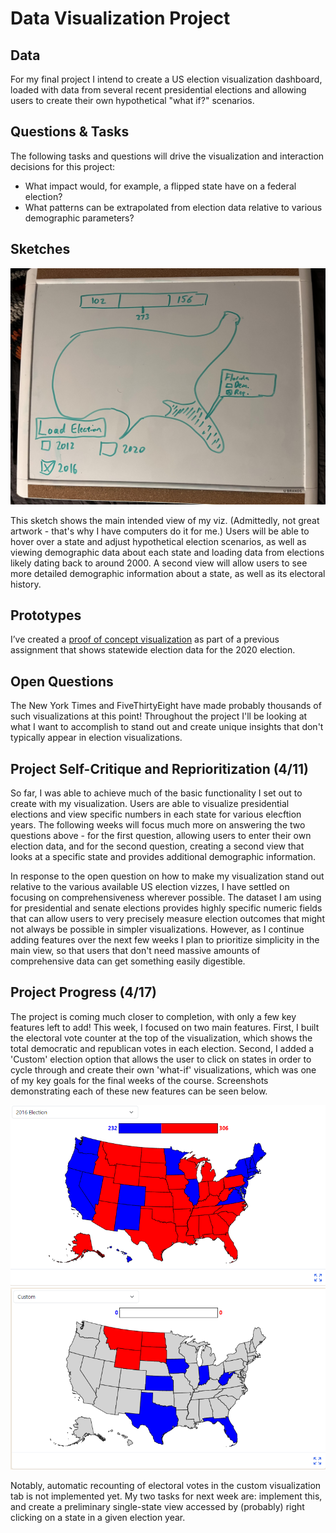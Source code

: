 # Data Visualization Project

## Data

For my final project I intend to create a US election visualization dashboard, loaded with data from several recent presidential elections and allowing users to create their own hypothetical "what if?" scenarios.

## Questions & Tasks

The following tasks and questions will drive the visualization and interaction decisions for this project:

 * What impact would, for example, a flipped state have on a federal election?
 * What patterns can be extrapolated from election data relative to various demographic parameters?

## Sketches

![sketch 1](concept.jpg)

This sketch shows the main intended view of my viz. (Admittedly, not great artwork - that's why I have computers do it for me.) Users will be able to hover over a state and adjust hypothetical election scenarios, as well as viewing demographic data about each state and loading data from elections likely dating back to around 2000. A second view will allow users to see more detailed demographic information about a state, as well as its electoral history.

## Prototypes

I’ve created a [proof of concept visualization](https://vizhub.com/IanCoolidge0/758647f837c84e07894da40183b520fb) as part of a previous assignment that shows statewide election data for the 2020 election.

## Open Questions

The New York Times and FiveThirtyEight have made probably thousands of such visualizations at this point! Throughout the project I'll be looking at what I want to accomplish to stand out and create unique insights that don't typically appear in election visualizations.

## Project Self-Critique and Reprioritization (4/11)

So far, I was able to achieve much of the basic functionality I set out to create with my visualization. Users are able to visualize presidential elections and view specific numbers in each state for various elecftion years. The following weeks will focus much more on answering the two questions above - for the first question, allowing users to enter their own election data, and for the second question, creating a second view that looks at a specific state and provides additional demographic information.

In response to the open question on how to make my visualization stand out relative to the various available US election vizzes, I have settled on focusing on comprehensiveness wherever possible. The dataset I am using for presidential and senate elections provides highly specific numeric fields that can allow users to very precisely measure election outcomes that might not always be possible in simpler visualizations. However, as I continue adding features over the next few weeks I plan to prioritize simplicity in the main view, so that users that don't need massive amounts of comprehensive data can get something easily digestible.

## Project Progress (4/17)

The project is coming much closer to completion, with only a few key features left to add! This week, I focused on two main features. First, I built the electoral vote counter at the top of the visualization, which shows the total democratic and republican votes in each election. Second, I added a 'Custom' election option that allows the user to click on states in order to cycle through and create their own 'what-if' visualizations, which was one of my key goals for the final weeks of the course. Screenshots demonstrating each of these new features can be seen below.

![screenshot 1](4-17-1.png)
![screenshot 2](4-17-2.png)

Notably, automatic recounting of electoral votes in the custom visualization tab is not implemented yet. My two tasks for next week are: implement this, and create a preliminary single-state view accessed by (probably) right clicking on a state in a given election year.
